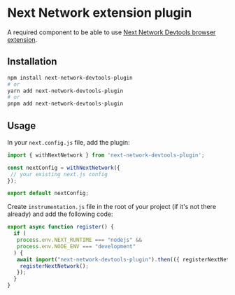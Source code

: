 # Next Network extension plugin

A required component to be able to use [Next Network Devtools browser extension](https://github.com/G07cha/next-network-devtools).

## Installation

```bash
npm install next-network-devtools-plugin
# or
yarn add next-network-devtools-plugin
# or
pnpm add next-network-devtools-plugin
```

## Usage

In your `next.config.js` file, add the plugin:

```js
import { withNextNetwork } from 'next-network-devtools-plugin';

const nextConfig = withNextNetwork({
 // your existing next.js config
});

export default nextConfig;
```

Create `instrumentation.js` file in the root of your project (if it's not there already) and add the following code:

```js
export async function register() {
  if (
   process.env.NEXT_RUNTIME === "nodejs" &&
   process.env.NODE_ENV === "development"
  ) {
   await import("next-network-devtools-plugin").then(({ registerNextNetwork }) => {
    registerNextNetwork();
   });
  }
}
```
